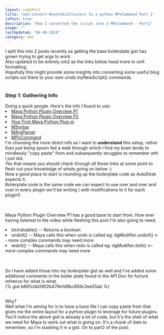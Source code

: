 ```yaml
---
layout: codePost
title: "om2-Convert-ResetSkinClusters to a python MPxCommand Part 1"
isPost: true
description: "How I converted the script into a MPxCommand - Part1"
usage: ""
lastUpdated: "04-08-2018"
category: om2
---
```

I split this into 2 posts recently as getting the base boilerplate gist has grown trying to get args to work.
<br>
Also updated to be entirely om2 as the links below head more to om1 formatting.
<br>
Hopefully this might provide some insights into converting some useful blog scripts out there to your own cmds.myNewScript() commands.
<br>
<br>
<h3>Step 1: Gathering Info</h3>
Doing a quick google. Here's the info I found to use:
<li><a href="https://www.youtube.com/watch?v=BZyXe3MhEyI">Maya Python Plugin Overview P1</a>
<li><a href="https://www.youtube.com/watch?v=v1d8fCtIROI">Maya Python Plugin Overview P2</a>
<li><a href="http://docs.autodesk.com/MAYAUL/2014/ENU/Maya-API-Documentation/index.html?url=files/GUID-B968733D-B288-4DAF-9685-4676DC3E4E94-1.htm,topicNumber=d30e34174">Your First Maya Python Plug-in</a>
<li><a href="http://help.autodesk.com/view/MAYAUL/2018/ENU/?guid=__py_ref_class_open_maya_1_1_m_syntax_html">MSyntax</a>
<li><a href="http://help.autodesk.com/view/MAYAUL/2018/ENU/?guid=__py_ref_class_open_maya_1_1_m_arg_parser_html">MArgParser</a>
<li><a href="http://help.autodesk.com/view/MAYAUL/2018/ENU/?guid=__py_ref_class_open_maya_1_1_m_px_command_html">MPxCommand</a>

<br>
I'm choosing the more direct info as I want to <b>understand</b> this setup,
rather than just being spoon fed a walk through which I find my brain tends to
mindlessly "copy paste" from and subsequently struggles to remember wth I just did.
<br>
Yes that means you should check through all those links at some point to flesh out
your knowledge of whats going on below :)
<br>
Now a good place to start is rounding up the boilerplate code as AutoDesk
expects it.
<br>
Boilerplate code is the same code we can expect to use over and
over and over in every plugin we'll be writing ( with modifications to it for
each plugin!)

<br><br>
Maya Python Plugin Overview P1 has a good base to start from. How ever having
listened to the video while fleshing this post I'm also going to need;
<li>isUndoable()    -- Returns a boolean
<li>undoIt()        -- Maya calls this when undo is called eg: dgModifier.undoIt() <-- more complex commands may need more
<li>redoIt()        -- Maya calls this when redo is called eg: dgModifier.doIt() <-- more complex commands may need more

<br><br>
So I have added those into my boilerplate gist as well and I've added some additional
comments in the boiler plate found in the API Doc for furture refrence for what is what.
<br>
{% gist b661cbb0902b479e1d9bc859c2ee55ab %}

<br>
Why?
<br>
Well what I'm aiming for is to have a base file I can copy paste from that gives
me the entire layout for a python plugin to leverage for future plugins.
<br>
You'll notice the above gist is already a lot of code, but it's the shell of what we need
for Maya to work out what is going on. It's a chunk of data to remember, so I'm stashing
it in a gist. On to part2 of the post.
<a href="https://jamesbdunlop.github.io/om2/2018/04/07/convertResetSkintoMPxCommand02.html>Part02</a>


